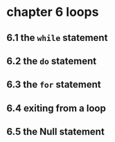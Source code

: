 # chapter 6 loops

## 6.1 the `while` statement

## 6.2 the `do` statement

## 6.3 the `for` statement

## 6.4 exiting from a loop

## 6.5 the Null statement
